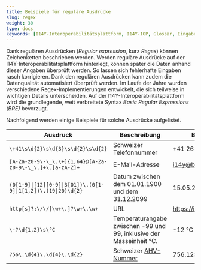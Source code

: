 ```yaml
---
title: Beispiele für reguläre Ausdrücke
slug: regex
weight: 30
type: docs
keywords: [I14Y-Interoperabilitätsplattform, I14Y-IOP, Glossar, Eingabefelder, Standard]
---
```


Dank regulären Ausdrücken (_Regular expression_, kurz _Regex_) können Zeichenketten beschrieben werden. Werden reguläre Ausdrücke auf der I14Y-Interoperabilitätsplattform hinterlegt, können später die Daten anhand dieser Angaben überprüft werden. So lassen sich fehlerhafte Eingaben rasch korrigieren. Dank den regulären Ausdrücken kann zudem die Datenqualität automatisiert überprüft werden. Im Laufe der Jahre wurden verschiedene Regex-Implementierungen entwickelt, die sich teilweise in wichtigen Details unterscheiden. Auf der I14Y-Interoperabilitätsplattform wird die grundlegende, weit verbreitete Syntax _Basic Regular Expressions (BRE)_ bevorzugt.

Nachfolgend werden einige Beispiele für solche Ausdrücke aufgelistet. 

| Ausdruck | Beschreibung | Beispiel |
| --- | --- | --- |
| `\+41\s\d{2}\s\d{3}\s\d{2}\s\d{2}` | Schweizer Telefonnummer | +41 26 262 62 62 |
| `[A-Za-z0-9\-\_\.\+]{1,64}@[A-Za-z0-9\-\_\.]+\.[a-zA-Z]+` | E-Mail-Adresse | i14y@bfs.admin.ch |
| `(0[1-9]\|[12][0-9]\|3[01])\.(0[1-9]\|1[1,2])\.(19\|20)\d{2}` | Datum zwischen dem 01.01.1900 und dem 31.12.2099 | 15.05.2023 |
| `http[s]?:\/\/[\w+\.]?\w+\.\w+` | URL | https://i14y.admin.ch |
| `\-?\d{1,2}\s\°C` | Temperaturangabe zwischen -99 und 99, inklusive der Masseinheit °C. | -12 °C |
| `756\.\d{4}\.\d{4}\.\d{2}` | Schweizer [AHV-Nummer](https://www.bsv.admin.ch/bsv/de/home/sozialversicherungen/ahv/grundlagen-gesetze/ahv-nummer.html) | 756.1234.5678.97 |

